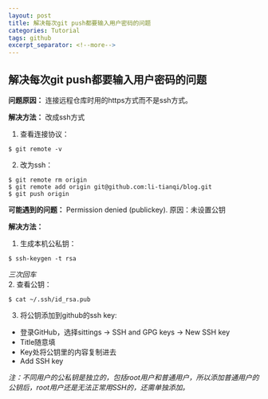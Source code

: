 ```yaml
---
layout: post
title: 解决每次git push都要输入用户密码的问题
categories: Tutorial
tags: github
excerpt_separator: <!--more-->
---
```


## 解决每次git push都要输入用户密码的问题

**问题原因：**
连接远程仓库时用的https方式而不是ssh方式。

**解决方法：**
改成ssh方式

<!--more-->

1. 查看连接协议：
```
$ git remote -v
```
2. 改为ssh：
```
$ git remote rm origin
$ git remote add origin git@github.com:li-tianqi/blog.git
$ git push origin
```

**可能遇到的问题：**
Permission denied (publickey).
原因：未设置公钥

**解决方法：**

1. 生成本机公私钥：  
```
$ ssh-keygen -t rsa
```  
*三次回车*  
2. 查看公钥：  
```
$ cat ~/.ssh/id_rsa.pub
```
3. 将公钥添加到github的ssh key:  
- 登录GitHub，选择sittings -> SSH and GPG keys -> New SSH key  
- Title随意填  
- Key处将公钥里的内容复制进去  
- Add SSH key  

*注：不同用户的公私钥是独立的，包括root用户和普通用户，所以添加普通用户的公钥后，root用户还是无法正常用SSH的，还需单独添加。*
